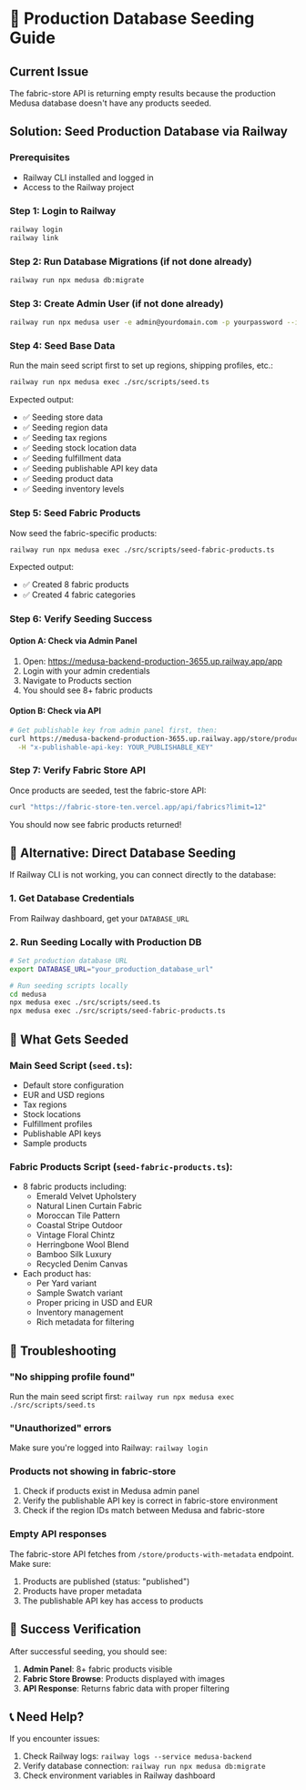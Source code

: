 # 🌱 Production Database Seeding Guide

## Current Issue
The fabric-store API is returning empty results because the production Medusa database doesn't have any products seeded.

## Solution: Seed Production Database via Railway

### Prerequisites
- Railway CLI installed and logged in
- Access to the Railway project

### Step 1: Login to Railway
```bash
railway login
railway link
```

### Step 2: Run Database Migrations (if not done already)
```bash
railway run npx medusa db:migrate
```

### Step 3: Create Admin User (if not done already)
```bash
railway run npx medusa user -e admin@yourdomain.com -p yourpassword --invite
```

### Step 4: Seed Base Data
Run the main seed script first to set up regions, shipping profiles, etc.:
```bash
railway run npx medusa exec ./src/scripts/seed.ts
```

Expected output:
- ✅ Seeding store data
- ✅ Seeding region data
- ✅ Seeding tax regions
- ✅ Seeding stock location data
- ✅ Seeding fulfillment data
- ✅ Seeding publishable API key data
- ✅ Seeding product data
- ✅ Seeding inventory levels

### Step 5: Seed Fabric Products
Now seed the fabric-specific products:
```bash
railway run npx medusa exec ./src/scripts/seed-fabric-products.ts
```

Expected output:
- ✅ Created 8 fabric products
- ✅ Created 4 fabric categories

### Step 6: Verify Seeding Success

#### Option A: Check via Admin Panel
1. Open: https://medusa-backend-production-3655.up.railway.app/app
2. Login with your admin credentials
3. Navigate to Products section
4. You should see 8+ fabric products

#### Option B: Check via API
```bash
# Get publishable key from admin panel first, then:
curl https://medusa-backend-production-3655.up.railway.app/store/products \
  -H "x-publishable-api-key: YOUR_PUBLISHABLE_KEY"
```

### Step 7: Verify Fabric Store API
Once products are seeded, test the fabric-store API:
```bash
curl "https://fabric-store-ten.vercel.app/api/fabrics?limit=12"
```

You should now see fabric products returned!

## 🔄 Alternative: Direct Database Seeding

If Railway CLI is not working, you can connect directly to the database:

### 1. Get Database Credentials
From Railway dashboard, get your `DATABASE_URL`

### 2. Run Seeding Locally with Production DB
```bash
# Set production database URL
export DATABASE_URL="your_production_database_url"

# Run seeding scripts locally
cd medusa
npx medusa exec ./src/scripts/seed.ts
npx medusa exec ./src/scripts/seed-fabric-products.ts
```

## 📝 What Gets Seeded

### Main Seed Script (`seed.ts`):
- Default store configuration
- EUR and USD regions
- Tax regions
- Stock locations
- Fulfillment profiles
- Publishable API keys
- Sample products

### Fabric Products Script (`seed-fabric-products.ts`):
- 8 fabric products including:
  - Emerald Velvet Upholstery
  - Natural Linen Curtain Fabric
  - Moroccan Tile Pattern
  - Coastal Stripe Outdoor
  - Vintage Floral Chintz
  - Herringbone Wool Blend
  - Bamboo Silk Luxury
  - Recycled Denim Canvas
- Each product has:
  - Per Yard variant
  - Sample Swatch variant
  - Proper pricing in USD and EUR
  - Inventory management
  - Rich metadata for filtering

## 🚨 Troubleshooting

### "No shipping profile found"
Run the main seed script first: `railway run npx medusa exec ./src/scripts/seed.ts`

### "Unauthorized" errors
Make sure you're logged into Railway: `railway login`

### Products not showing in fabric-store
1. Check if products exist in Medusa admin panel
2. Verify the publishable API key is correct in fabric-store environment
3. Check if the region IDs match between Medusa and fabric-store

### Empty API responses
The fabric-store API fetches from `/store/products-with-metadata` endpoint. Make sure:
1. Products are published (status: "published")
2. Products have proper metadata
3. The publishable API key has access to products

## 🎉 Success Verification

After successful seeding, you should see:
1. **Admin Panel**: 8+ fabric products visible
2. **Fabric Store Browse**: Products displayed with images
3. **API Response**: Returns fabric data with proper filtering

## 📞 Need Help?

If you encounter issues:
1. Check Railway logs: `railway logs --service medusa-backend`
2. Verify database connection: `railway run npx medusa db:migrate`
3. Check environment variables in Railway dashboard